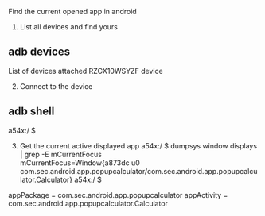 Find the current opened app in android
1) List all devices and find yours
## adb devices
List of devices attached
RZCX10WSYZF	device

2) Connect to the device
## adb shell
a54x:/ $

3) Get the current active displayed app
a54x:/ $ dumpsys window displays | grep -E mCurrentFocus                                     
  mCurrentFocus=Window{a873dc u0 com.sec.android.app.popupcalculator/com.sec.android.app.popupcalculator.Calculator}
a54x:/ $ 

appPackage = com.sec.android.app.popupcalculator
appActivity = com.sec.android.app.popupcalculator.Calculator
